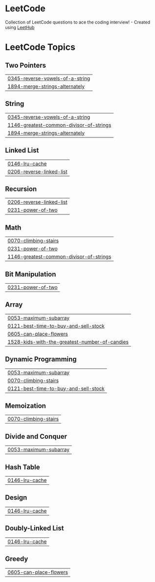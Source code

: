 # LeetCode
Collection of LeetCode questions to ace the coding interview! - Created using [LeetHub](https://github.com/QasimWani/LeetHub)

<!---LeetCode Topics Start-->
# LeetCode Topics
## Two Pointers
|  |
| ------- |
| [0345-reverse-vowels-of-a-string](https://github.com/sathyasheelans/LeetCode/tree/master/0345-reverse-vowels-of-a-string) |
| [1894-merge-strings-alternately](https://github.com/sathyasheelans/LeetCode/tree/master/1894-merge-strings-alternately) |
## String
|  |
| ------- |
| [0345-reverse-vowels-of-a-string](https://github.com/sathyasheelans/LeetCode/tree/master/0345-reverse-vowels-of-a-string) |
| [1146-greatest-common-divisor-of-strings](https://github.com/sathyasheelans/LeetCode/tree/master/1146-greatest-common-divisor-of-strings) |
| [1894-merge-strings-alternately](https://github.com/sathyasheelans/LeetCode/tree/master/1894-merge-strings-alternately) |
## Linked List
|  |
| ------- |
| [0146-lru-cache](https://github.com/sathyasheelans/LeetCode/tree/master/0146-lru-cache) |
| [0206-reverse-linked-list](https://github.com/sathyasheelans/LeetCode/tree/master/0206-reverse-linked-list) |
## Recursion
|  |
| ------- |
| [0206-reverse-linked-list](https://github.com/sathyasheelans/LeetCode/tree/master/0206-reverse-linked-list) |
| [0231-power-of-two](https://github.com/sathyasheelans/LeetCode/tree/master/0231-power-of-two) |
## Math
|  |
| ------- |
| [0070-climbing-stairs](https://github.com/sathyasheelans/LeetCode/tree/master/0070-climbing-stairs) |
| [0231-power-of-two](https://github.com/sathyasheelans/LeetCode/tree/master/0231-power-of-two) |
| [1146-greatest-common-divisor-of-strings](https://github.com/sathyasheelans/LeetCode/tree/master/1146-greatest-common-divisor-of-strings) |
## Bit Manipulation
|  |
| ------- |
| [0231-power-of-two](https://github.com/sathyasheelans/LeetCode/tree/master/0231-power-of-two) |
## Array
|  |
| ------- |
| [0053-maximum-subarray](https://github.com/sathyasheelans/LeetCode/tree/master/0053-maximum-subarray) |
| [0121-best-time-to-buy-and-sell-stock](https://github.com/sathyasheelans/LeetCode/tree/master/0121-best-time-to-buy-and-sell-stock) |
| [0605-can-place-flowers](https://github.com/sathyasheelans/LeetCode/tree/master/0605-can-place-flowers) |
| [1528-kids-with-the-greatest-number-of-candies](https://github.com/sathyasheelans/LeetCode/tree/master/1528-kids-with-the-greatest-number-of-candies) |
## Dynamic Programming
|  |
| ------- |
| [0053-maximum-subarray](https://github.com/sathyasheelans/LeetCode/tree/master/0053-maximum-subarray) |
| [0070-climbing-stairs](https://github.com/sathyasheelans/LeetCode/tree/master/0070-climbing-stairs) |
| [0121-best-time-to-buy-and-sell-stock](https://github.com/sathyasheelans/LeetCode/tree/master/0121-best-time-to-buy-and-sell-stock) |
## Memoization
|  |
| ------- |
| [0070-climbing-stairs](https://github.com/sathyasheelans/LeetCode/tree/master/0070-climbing-stairs) |
## Divide and Conquer
|  |
| ------- |
| [0053-maximum-subarray](https://github.com/sathyasheelans/LeetCode/tree/master/0053-maximum-subarray) |
## Hash Table
|  |
| ------- |
| [0146-lru-cache](https://github.com/sathyasheelans/LeetCode/tree/master/0146-lru-cache) |
## Design
|  |
| ------- |
| [0146-lru-cache](https://github.com/sathyasheelans/LeetCode/tree/master/0146-lru-cache) |
## Doubly-Linked List
|  |
| ------- |
| [0146-lru-cache](https://github.com/sathyasheelans/LeetCode/tree/master/0146-lru-cache) |
## Greedy
|  |
| ------- |
| [0605-can-place-flowers](https://github.com/sathyasheelans/LeetCode/tree/master/0605-can-place-flowers) |
<!---LeetCode Topics End-->